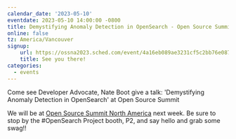 ```yaml
---
calendar_date: '2023-05-10'
eventdate: 2023-05-10 14:00:00 -0800
title: Demystifying Anomaly Detection in OpenSearch - Open Source Summit North America 2023
online: false
tz: America/Vancouver
signup:
    url: https://ossna2023.sched.com/event/4a16eb089ae3231cf5c2bb76e087b6fb
    title: See you there!
categories:
  - events
---
```

Come see Developer Advocate, Nate Boot give a talk: 'Demystifying Anomaly Detection in OpenSearch' at Open Source Summit

We will be at [Open Source Summit North America](https://events.linuxfoundation.org/open-source-summit-north-america/) next week. Be sure to stop by the #OpenSearch Project booth, P2, and say hello and grab some swag!!
